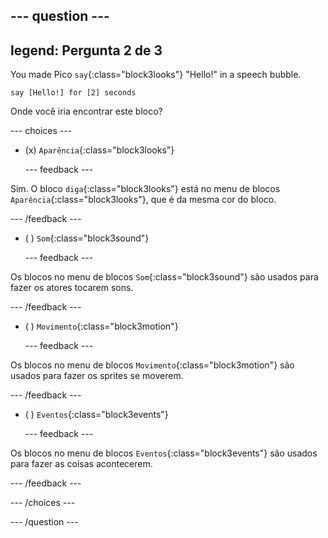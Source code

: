 
--- question ---
---
legend: Pergunta 2 de 3
---

You made Pico `say`{:class="block3looks"} "Hello!" in a speech bubble.

```blocks3
say [Hello!] for [2] seconds
```

Onde você iria encontrar este bloco?

--- choices ---

- (x) `Aparência`{:class="block3looks"}

  --- feedback ---

Sim. O bloco `diga`{:class="block3looks"} está no menu de blocos `Aparência`{:class="block3looks"}, que é da mesma cor do bloco.

  --- /feedback ---

- ( ) `Som`{:class="block3sound"}

  --- feedback ---

Os blocos no menu de blocos `Som`{:class="block3sound"} são usados para fazer os atores tocarem sons.

  --- /feedback ---

- ( ) `Movimento`{:class="block3motion"}

  --- feedback ---

Os blocos no menu de blocos `Movimento`{:class="block3motion"} são usados para fazer os sprites se moverem.

  --- /feedback ---

- ( ) `Eventos`{:class="block3events"}

  --- feedback ---

Os blocos no menu de blocos `Eventos`{:class="block3events"} são usados para fazer as coisas acontecerem.

  --- /feedback ---

--- /choices ---

--- /question ---
